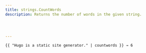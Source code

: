 ```yaml
---
title: strings.CountWords
description: Returns the number of words in the given string.




---
```


```go-html-template
{{ "Hugo is a static site generator." | countwords }} → 6
```
